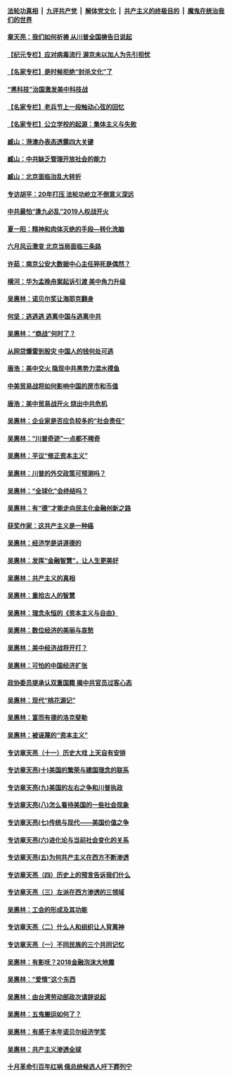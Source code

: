 ####  [法轮功真相](../../../../basic/blob/master/README.md?t=06270131) &nbsp;|&nbsp; [九评共产党](../../../../9ping.md/blob/master/README.md?t=06270131) &nbsp;|&nbsp; [解体党文化](../../../../jtdwh.md/blob/master/README.md?t=06270131)  &nbsp;|&nbsp; [共产主义的终极目的](../../../../gczydzjmd.md/blob/master/README.md?t=06270131) &nbsp;|&nbsp; [魔鬼在统治我们的世界](../../../../mgztzwmdsj.md/blob/master/README.md?t=06270131) 

#### [章天亮：我们如何祈祷 从川普全国祷告日说起](../pages/nsc423/n11944627.md?t=06270131) 

#### [【纪元专栏】应对病毒流行 渥京未以加人为先引担忧](../pages/nsc423/n11875714.md?t=06270131) 

#### [【名家专栏】是时候拒绝“封杀文化”了](../pages/nsc423/n11814093.md?t=06270131) 

#### [“黑科技”治国激发美中科技战](../pages/nsc423/n11638056.md?t=06270131) 

#### [【名家专栏】老兵节上一段触动心弦的回忆](../pages/nsc423/n11646016.md?t=06270131) 

#### [【名家专栏】公立学校的起源：集体主义与失败](../pages/nsc423/n11601833.md?t=06270131) 

#### [臧山：港澳办表态透露四大关键](../pages/nsc423/n11421628.md?t=06270131) 

#### [臧山：中共缺乏管理开放社会的能力](../pages/nsc423/n11407457.md?t=06270131) 

#### [臧山：北京面临治乱大转折](../pages/nsc423/n11406895.md?t=06270131) 

#### [专访胡平：20年打压 法轮功屹立不倒意义深远](../pages/nsc423/n11398800.md?t=06270131) 

#### [中共最怕“逢九必乱”2019人权战开火](../pages/nsc423/n11385248.md?t=06270131) 

#### [夏一阳：精神和肉体灭绝的手段—转化洗脑](../pages/nsc423/n11368250.md?t=06270131) 

#### [六月风云激变 北京当局面临三条路](../pages/nsc423/n11313668.md?t=06270131) 

#### [许茹：南京公安大数据中心主任猝死是偶然？](../pages/nsc423/n11064744.md?t=06270131) 

#### [横河：华为孟晚舟案起诉引渡 美中角力升级](../pages/nsc423/n11027230.md?t=06270131) 

#### [吴惠林：诺贝尔奖让海耶克翻身](../pages/nsc423/n10890049.md?t=06270131) 

#### [何坚：逃逃逃 逃离中国与逃离中共](../pages/nsc423/n10592891.md?t=06270131) 

#### [吴惠林：“商战”何时了？](../pages/nsc423/n10573558.md?t=06270131) 

#### [从网贷爆雷到股灾 中国人的钱何处可逃](../pages/nsc423/n10572800.md?t=06270131) 

#### [唐浩：美中交火 隐现中共黑势力混水摸鱼](../pages/nsc423/n10544040.md?t=06270131) 

#### [中美贸易战将如何影响中国的房市和币值](../pages/nsc423/n10543697.md?t=06270131) 

#### [唐浩：美中贸易战开火 烧出中共危机](../pages/nsc423/n10540126.md?t=06270131) 

#### [吴惠林：企业家是否应负较多的“社会责任”](../pages/nsc423/n10535022.md?t=06270131) 

#### [吴惠林：“川普奇迹”一点都不稀奇](../pages/nsc423/n10512808.md?t=06270131) 

#### [吴惠林：平议“修正资本主义”](../pages/nsc423/n10495724.md?t=06270131) 

#### [吴惠林：川普的外交政策可预测吗？](../pages/nsc423/n10462387.md?t=06270131) 

#### [吴惠林：“全球化”会终结吗？](../pages/nsc423/n10452838.md?t=06270131) 

#### [吴惠林：有“德”才能走向民主化金融创新之路](../pages/nsc423/n10432292.md?t=06270131) 

#### [获奖作家：这共产主义是一种癌](../pages/nsc423/n10431541.md?t=06270131) 

#### [吴惠林：经济学是讲道德的](../pages/nsc423/n10398014.md?t=06270131) 

#### [吴惠林：发挥“金融智慧”，让人生更美好](../pages/nsc423/n10375019.md?t=06270131) 

#### [吴惠林：共产主义的真相](../pages/nsc423/n10351394.md?t=06270131) 

#### [吴惠林：重拾古人的智慧](../pages/nsc423/n10337691.md?t=06270131) 

#### [吴惠林：理念永恒的《资本主义与自由》](../pages/nsc423/n10316274.md?t=06270131) 

#### [吴惠林：数位经济的美丽与哀愁](../pages/nsc423/n10292946.md?t=06270131) 

#### [吴惠林：美中经济战将开打？](../pages/nsc423/n10258825.md?t=06270131) 

#### [吴惠林：可怕的中国经济扩张](../pages/nsc423/n10219147.md?t=06270131) 

#### [政协委员提承认双重国籍 揭中共官员过客心态](../pages/nsc423/n10208809.md?t=06270131) 

#### [吴惠林：现代“桃花源记”](../pages/nsc423/n10185234.md?t=06270131) 

#### [吴惠林：富而有德的洛克斐勒](../pages/nsc423/n10142264.md?t=06270131) 

#### [吴惠林：被诬蔑的“资本主义”](../pages/nsc423/n10124816.md?t=06270131) 

#### [专访章天亮（十一）历史大戏 上天自有安排](../pages/nsc423/n10094905.md?t=06270131) 

#### [专访章天亮(十)美国的繁荣与建国理念的联系](../pages/nsc423/n10094899.md?t=06270131) 

#### [专访章天亮(九)美国的左右之争和川普执政](../pages/nsc423/n10094889.md?t=06270131) 

#### [专访章天亮(八)怎么看待美国的一些社会现象](../pages/nsc423/n10094857.md?t=06270131) 

#### [专访章天亮(七)传统与现代——美国价值之争](../pages/nsc423/n10093140.md?t=06270131) 

#### [专访章天亮(六)进化论与当前社会变化的关系](../pages/nsc423/n10092036.md?t=06270131) 

#### [专访章天亮(五)为何共产主义在西方不断渗透](../pages/nsc423/n10083620.md?t=06270131) 

#### [专访章天亮（四）历史上的预言告诉我们什么](../pages/nsc423/n10083606.md?t=06270131) 

#### [专访章天亮（三）左派在西方渗透的三领域](../pages/nsc423/n10081115.md?t=06270131) 

#### [吴惠林：工会的形成及其功能](../pages/nsc423/n10080633.md?t=06270131) 

#### [专访章天亮（二）什么人和组织让人背离神](../pages/nsc423/n10076637.md?t=06270131) 

#### [专访章天亮（一）不同民族的三个共同记忆](../pages/nsc423/n10074188.md?t=06270131) 

#### [吴惠林：有影呒？2018金融泡沫大地震](../pages/nsc423/n10040534.md?t=06270131) 

#### [吴惠林：“爱情”这个东西](../pages/nsc423/n10019423.md?t=06270131) 

#### [吴惠林：由台湾劳动部政次请辞说起](../pages/nsc423/n9979679.md?t=06270131) 

#### [吴惠林：五鬼搬运如何了？](../pages/nsc423/n9925338.md?t=06270131) 

#### [吴惠林：有感于本年诺贝尔经济学奖](../pages/nsc423/n9871883.md?t=06270131) 

#### [吴惠林：共产主义渗透全球](../pages/nsc423/n9812748.md?t=06270131) 

#### [十月革命引百年红祸 俄总统候选人吁下葬列宁](../pages/nsc423/n9810182.md?t=06270131) 

